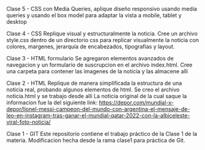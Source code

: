 Clase 5 - CSS con Media Queries, aplique diseño responsivo usando media queries y usando el box model para adaptar la vista a mobile, tablet y desktop

Clase 4 - CSS Replique visual y estructuralmente la noticia. Cree un archivo style.css dentro de un directorio css para replicar visualmente la noticia con colores, margenes, jerarquía de encabezados, tipografías y layout. 

Clase 3 - HTML formulario Se agregaron elementos avanzados de navegacion y un formulario de suscrupcion en el archivo index.html. Cree una carpeta para contener las imagenes de la noticia y las almacene alli

Clase 2 - HTML Replique de manera simplificada la estructura de una noticia real, probando algunos elementos de html. Se creo el archivo noticia.html y se trabajo desde alli La noticia original de la cual saque la informacion fue la del siguiente link: https://depor.com/mundial-x-depor/lionel-messi-campeon-del-mundo-con-argentina-el-mensaje-de-leo-en-instagram-tras-ganar-el-mundial-qatar-2022-con-la-albiceleste-viral-foto-noticia/

Clase 1 - GIT Este repositorio contiene el trabajo práctico de la Clase 1 de la materia. Modificacion hecha desde la rama clase1 para práctica de Git.
